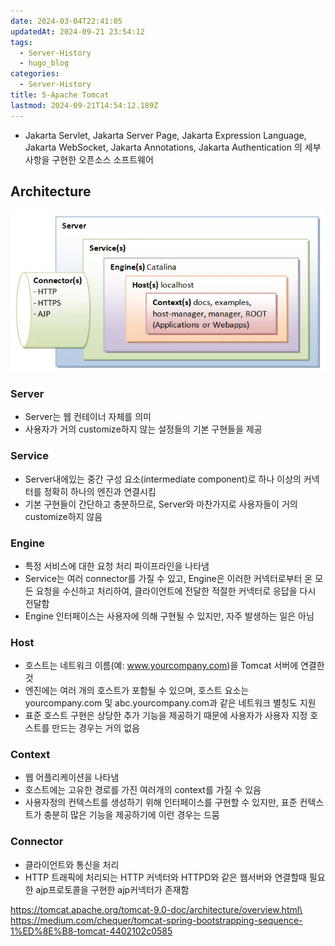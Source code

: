 ```yaml
---
date: 2024-03-04T22:41:05
updatedAt: 2024-09-21 23:54:12
tags:
  - Server-History
  - hugo_blog
categories:
  - Server-History
title: 5-Apache Tomcat
lastmod: 2024-09-21T14:54:12.189Z
---
```

* Jakarta Servlet, Jakarta Server Page, Jakarta Expression Language, Jakarta WebSocket, Jakarta Annotations, Jakarta Authentication 의 세부사항을 구현한 오픈소스 소프트웨어

## Architecture

![center](/image/real-resource-image/Pasted%20image%2020231125230312.png)

### Server

* Server는 웹 컨테이너 자체를 의미
* 사용자가 거의 customize하지 않는 설정들의 기본 구현들을 제공

### Service

* Server내에있는 중간 구성 요소(intermediate component)로 하나 이상의 커넥터를 정확히 하나의 엔진과 연결시킴
* 기본 구현들이 간단하고 충분하므로, Server와 마찬가지로 사용자들이 거의 customize하지 않음

### Engine

* 특정 서비스에 대한 요청 처리 파이프라인을 나타냄
* Service는 여러 connector를 가질 수 있고, Engine은 이러한 커넥터로부터 온 모든 요청을 수신하고 처리하여, 클라이언트에 전달한 적절한 커넥터로 응답을 다시 전달함
* Engine 인터페이스는 사용자에 의해 구현될 수 있지만, 자주 발생하는 일은 아님

### Host

* 호스트는 네트워크 이름(예: www.yourcompany.com)을 Tomcat 서버에 연결한 것
* 엔진에는 여러 개의 호스트가 포함될 수 있으며, 호스트 요소는 yourcompany.com 및 abc.yourcompany.com과 같은 네트워크 별칭도 지원
* 표준 호스트 구현은 상당한 추가 기능을 제공하기 때문에 사용자가 사용자 지정 호스트를 만드는 경우는 거의 없음

### Context

* 웹 어플리케이션을 나타냄
* 호스트에는 고유한 경로를 가진 여러개의 context를 가질 수 있음
* 사용자정의 컨텍스트를 생성하기 위해 인터페이스를 구현할 수 있지만, 표준 컨텍스트가 충분히 많은 기능을 제공하기에 이런 경우는 드뭄

### Connector

* 클라이언트와 통신을 처리
* HTTP 트래픽에 처리되는 HTTP 커넥터와 HTTPD와 같은 웹서버와 연결할때 필요한 ajp프로토콜을 구현한 ajp커넥터가 존재함

https://tomcat.apache.org/tomcat-9.0-doc/architecture/overview.html\
https://medium.com/chequer/tomcat-spring-bootstrapping-sequence-1%ED%8E%B8-tomcat-4402102c0585
